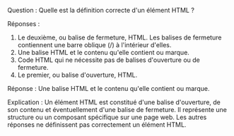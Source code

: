 Question :
Quelle est la définition correcte d'un élément HTML ?

Réponses :

1. Le deuxième, ou balise de fermeture, HTML. Les balises de fermeture contiennent une barre oblique (/) à l'intérieur d'elles.
2. Une balise HTML et le contenu qu'elle contient ou marque.
3. Code HTML qui ne nécessite pas de balises d'ouverture ou de fermeture.
4. Le premier, ou balise d'ouverture, HTML.

Réponse :
Une balise HTML et le contenu qu'elle contient ou marque.

Explication :
Un élément HTML est constitué d'une balise d'ouverture, de son contenu et éventuellement d'une balise de fermeture. Il représente une structure ou un composant spécifique sur une page web. Les autres réponses ne définissent pas correctement un élément HTML.